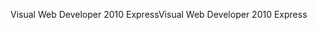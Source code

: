 <span data-ttu-id="bafc8-101">Visual Web Developer 2010 Express</span><span class="sxs-lookup"><span data-stu-id="bafc8-101">Visual Web Developer 2010 Express</span></span>